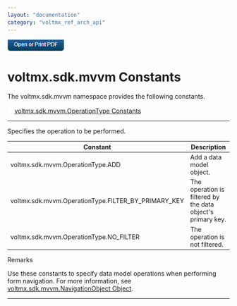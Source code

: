```yaml
---
layout: "documentation"
category: "voltmx_ref_arch_api"
---
```

                         

[![](Resources/Images/pdf.png)](http://docs.voltmx.com/9_x_PDFs/iris/voltmx_ref_arch_ap_internali.pdf)


voltmx.sdk.mvvm Constants
=======================

The voltmx.sdk.mvvm namespace provides the following constants.

[![Closed](../Skins/Default/Stylesheets/Images/transparent.gif)](javascript:void(0);)[voltmx.sdk.mvvm.OperationType Constants](javascript:void(0);) 

* * *

Specifies the operation to be performed.

  
| Constant | Description |
| --- | --- |
| voltmx.sdk.mvvm.OperationType.ADD | Add a data model object. |
| voltmx.sdk.mvvm.OperationType.FILTER\_BY\_PRIMARY\_KEY | The operation is filtered by the data object's primary key. |
| voltmx.sdk.mvvm.OperationType.NO\_FILTER | The operation is not filtered. |

Remarks

Use these constants to specify data model operations when performing form navigation. For more information, see [voltmx.sdk.mvvm.NavigationObject Object](NavigationObject.html).

* * *
